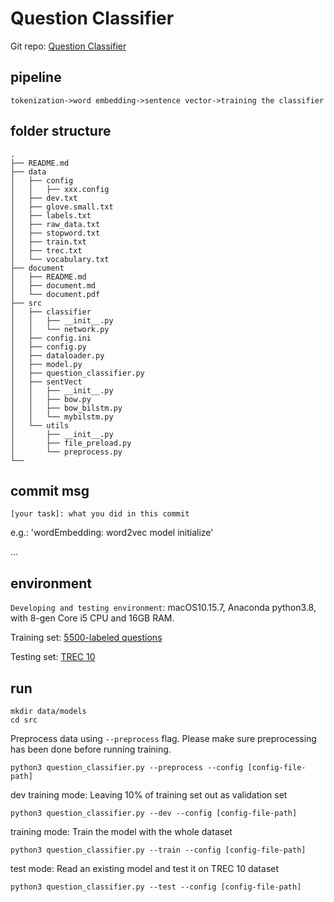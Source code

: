 # Question Classifier

Git repo: [Question Classifier](https://github.com/buchuitoudegou/QuestionClassifier)

## pipeline
```
tokenization->word embedding->sentence vector->training the classifier
```
## folder structure
```
.
├── README.md
├── data
│   ├── config
│   │   ├── xxx.config
│   ├── dev.txt
│   ├── glove.small.txt
│   ├── labels.txt
│   ├── raw_data.txt
│   ├── stopword.txt
│   ├── train.txt
│   ├── trec.txt
│   └── vocabulary.txt
├── document
│   ├── README.md
│   ├── document.md
│   └── document.pdf
├── src
│   ├── classifier
│   │   ├── __init__.py
│   │   └── network.py
│   ├── config.ini
│   ├── config.py
│   ├── dataloader.py
│   ├── model.py
│   ├── question_classifier.py
│   ├── sentVect
│   │   ├── __init__.py
│   │   ├── bow.py
│   │   ├── bow_bilstm.py
│   │   └── mybilstm.py
│   └── utils
│       ├── __init__.py
│       ├── file_preload.py
│       └── preprocess.py
└──

```

## commit msg
`[your task]: what you did in this commit`

e.g.: 'wordEmbedding: word2vec model initialize'

...

## environment
`Developing and testing environment`: macOS10.15.7, Anaconda python3.8, with 8-gen Core i5 CPU and 16GB RAM.

Training set: [5500-labeled questions](https://cogcomp.seas.upenn.edu/Data/QA/QC/train_5500.label)

Testing set: [TREC 10](https://cogcomp.seas.upenn.edu/Data/QA/QC/TREC_10.label)

## run
```
mkdir data/models
cd src
```
Preprocess data using `--preprocess` flag. Please make sure preprocessing has been done before running training.
```
python3 question_classifier.py --preprocess --config [config-file-path]
```
dev training mode:
Leaving 10% of training set out as validation set
```
python3 question_classifier.py --dev --config [config-file-path]
```
training mode:
Train the model with the whole dataset
```
python3 question_classifier.py --train --config [config-file-path]
```
test mode:
Read an existing model and test it on TREC 10 dataset
```
python3 question_classifier.py --test --config [config-file-path]
```
